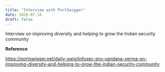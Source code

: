 ```yaml
---
title: "Interview with PortSwigger"
date: 2020-07-16
draft: false
---
```


Interview on improving diversity and helping to grow the Indian security community

**Reference**

https://portswigger.net/daily-swig/infosec-pro-vandana-verma-on-improving-diversity-and-helping-to-grow-the-indian-security-community